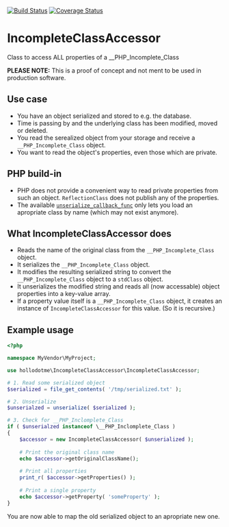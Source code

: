 [![Build Status](https://travis-ci.org/hollodotme/IncompleteClassAccessor.svg?branch=master)](https://travis-ci.org/hollodotme/IncompleteClassAccessor)
[![Coverage Status](https://coveralls.io/repos/github/hollodotme/IncompleteClassAccessor/badge.svg?branch=master)](https://coveralls.io/github/hollodotme/IncompleteClassAccessor?branch=master)

# IncompleteClassAccessor

Class to access ALL properties of a __PHP_Incomplete_Class

**PLEASE NOTE:** This is a proof of concept and not ment to be used in production software.

## Use case

* You have an object serialized and stored to e.g. the database.
* Time is passing by and the underlying class has been modified, moved or deleted.
* You read the serealized object from your storage and receive a `__PHP_Incomplete_Class` object.
* You want to read the object's properties, even those which are private.

## PHP build-in

* PHP does not provide a convenient way to read private properties from such an object. `ReflectionClass` does not publish any of the properties.
* The available [`unserialize_callback_func`](http://php.net/manual/de/var.configuration.php#unserialize-callback-func)
only lets you load an apropriate class by name (which may not exist anymore).

## What IncompleteClassAccessor does

* Reads the name of the original class from the `__PHP_Incomplete_Class` object. 
* It serializes the `__PHP_Incomplete_Class` object.
* It modifies the resulting serialized string to convert the `__PHP_Incomplete_Class` object to a `stdClass` object.
* It unserializes the modified string and reads all (now accessable) object properties into a key-value array.
* If a property value itself is a `__PHP_Incomplete_Class` object, it creates an instance of `IncompleteClassAccessor` for this value. (So it is recursive.)

## Example usage

```php
<?php

namespace MyVendor\MyProject;

use hollodotme\IncompleteClassAccessor\IncompleteClassAccessor;

# 1. Read some serialized object
$serialized = file_get_contents( '/tmp/serialized.txt' );

# 2. Unserialize
$unserialzed = unserialize( $serialized );

# 3. Check for __PHP_Inclomplete_Class
if ( $unserialzed instanceof \__PHP_Inclomplete_Class )
{
    $accessor = new IncompleteClassAccessor( $unserialized );
 
    # Print the original class name
    echo $accessor->getOriginalClassName();
    
    # Print all properties
    print_r( $accessor->getProperties() );
    
    # Print a single property
    echo $accessor->getProperty( 'someProperty' );
}
```

You are now able to map the old serialized object to an apropriate new one.